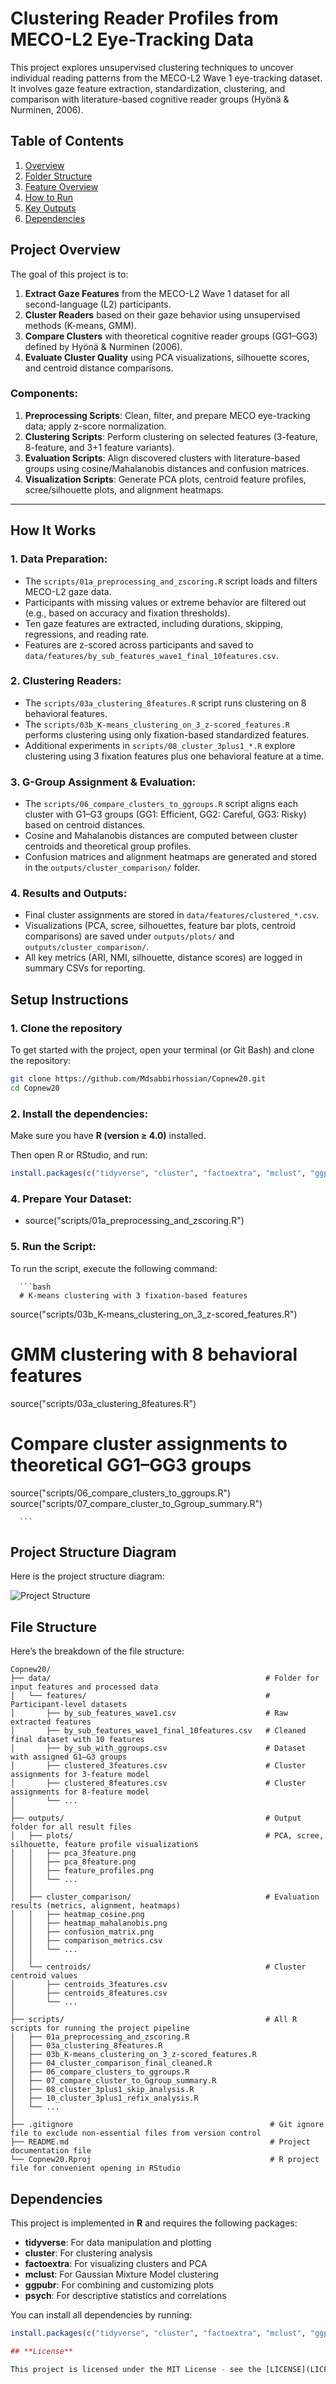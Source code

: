 # **Clustering Reader Profiles from MECO-L2 Eye-Tracking Data**

This project explores unsupervised clustering techniques to uncover individual reading patterns from the MECO-L2 Wave 1 eye-tracking dataset. It involves gaze feature extraction, standardization, clustering, and comparison with literature-based cognitive reader groups (Hyönä & Nurminen, 2006).


## **Table of Contents**
1. [Overview](#overview)
2. [Folder Structure](#folder-structure)
3. [Feature Overview](#feature-overview)
4. [How to Run](#how-to-run)
5. [Key Outputs](#key-outputs)
6. [Dependencies](#dependencies)

## **Project Overview**
The goal of this project is to:
1. **Extract Gaze Features** from the MECO-L2 Wave 1 dataset for all second-language (L2) participants.
2. **Cluster Readers** based on their gaze behavior using unsupervised methods (K-means, GMM).
3. **Compare Clusters** with theoretical cognitive reader groups (GG1–GG3) defined by Hyönä & Nurminen (2006).
4. **Evaluate Cluster Quality** using PCA visualizations, silhouette scores, and centroid distance comparisons.

### **Components**:
1. **Preprocessing Scripts**: Clean, filter, and prepare MECO eye-tracking data; apply z-score normalization.
2. **Clustering Scripts**: Perform clustering on selected features (3-feature, 8-feature, and 3+1 feature variants).
3. **Evaluation Scripts**: Align discovered clusters with literature-based groups using cosine/Mahalanobis distances and confusion matrices.
4. **Visualization Scripts**: Generate PCA plots, centroid feature profiles, scree/silhouette plots, and alignment heatmaps.

---

## **How It Works**

### 1. **Data Preparation**:
   - The `scripts/01a_preprocessing_and_zscoring.R` script loads and filters MECO-L2 gaze data.
   - Participants with missing values or extreme behavior are filtered out (e.g., based on accuracy and fixation thresholds).
   - Ten gaze features are extracted, including durations, skipping, regressions, and reading rate.
   - Features are z-scored across participants and saved to `data/features/by_sub_features_wave1_final_10features.csv`.

### 2. **Clustering Readers**:
   - The `scripts/03a_clustering_8features.R` script runs clustering on 8 behavioral features.
   - The `scripts/03b_K-means_clustering_on_3_z-scored_features.R` performs clustering using only fixation-based standardized features.
   - Additional experiments in `scripts/08_cluster_3plus1_*.R` explore clustering using 3 fixation features plus one behavioral feature at a time.

### 3. **G-Group Assignment & Evaluation**:
   - The `scripts/06_compare_clusters_to_ggroups.R` script aligns each cluster with G1–G3 groups (GG1: Efficient, GG2: Careful, GG3: Risky) based on centroid distances.
   - Cosine and Mahalanobis distances are computed between cluster centroids and theoretical group profiles.
   - Confusion matrices and alignment heatmaps are generated and stored in the `outputs/cluster_comparison/` folder.

### 4. **Results and Outputs**:
   - Final cluster assignments are stored in `data/features/clustered_*.csv`.
   - Visualizations (PCA, scree, silhouettes, feature bar plots, centroid comparisons) are saved under `outputs/plots/` and `outputs/cluster_comparison/`.
   - All key metrics (ARI, NMI, silhouette, distance scores) are logged in summary CSVs for reporting.



## **Setup Instructions**

### 1. **Clone the repository**
To get started with the project, open your terminal (or Git Bash) and clone the repository:

```bash
git clone https://github.com/Mdsabbirhossian/Copnew20.git
cd Copnew20

```

### 2. **Install the dependencies**:
Make sure you have **R (version ≥ 4.0)** installed.

Then open R or RStudio, and run:

```r
install.packages(c("tidyverse", "cluster", "factoextra", "mclust", "ggpubr", "psych"))
```

### 4. **Prepare Your Dataset**:
   - source("scripts/01a_preprocessing_and_zscoring.R")


### 5. **Run the Script**:
   To run the script, execute the following command:

      ```bash
      # K-means clustering with 3 fixation-based features
source("scripts/03b_K-means_clustering_on_3_z-scored_features.R")

# GMM clustering with 8 behavioral features
source("scripts/03a_clustering_8features.R")

# Compare cluster assignments to theoretical GG1–GG3 groups
source("scripts/06_compare_clusters_to_ggroups.R")
source("scripts/07_compare_cluster_to_Ggroup_summary.R")

      ```

## **Project Structure Diagram**

Here is the project structure diagram:

![Project Structure](assets/PipelineFlow.png)


## **File Structure**

Here’s the breakdown of the file structure:

```
Copnew20/
├── data/                                                # Folder for input features and processed data
│   └── features/                                        # Participant-level datasets
│       ├── by_sub_features_wave1.csv                    # Raw extracted features
│       ├── by_sub_features_wave1_final_10features.csv   # Cleaned final dataset with 10 features
│       ├── by_sub_with_ggroups.csv                      # Dataset with assigned G1–G3 groups
│       ├── clustered_3features.csv                      # Cluster assignments for 3-feature model
│       ├── clustered_8features.csv                      # Cluster assignments for 8-feature model
│       └── ...                                          
│
├── outputs/                                             # Output folder for all result files
│   ├── plots/                                           # PCA, scree, silhouette, feature profile visualizations
│   │   ├── pca_3feature.png
│   │   ├── pca_8feature.png
│   │   ├── feature_profiles.png
│   │   └── ...
│   │
│   ├── cluster_comparison/                              # Evaluation results (metrics, alignment, heatmaps)
│   │   ├── heatmap_cosine.png
│   │   ├── heatmap_mahalanobis.png
│   │   ├── confusion_matrix.png
│   │   ├── comparison_metrics.csv
│   │   └── ...
│   │
│   └── centroids/                                       # Cluster centroid values
│       ├── centroids_3features.csv
│       ├── centroids_8features.csv
│       └── ...
│
├── scripts/                                             # All R scripts for running the project pipeline
│   ├── 01a_preprocessing_and_zscoring.R
│   ├── 03a_clustering_8features.R
│   ├── 03b_K-means_clustering_on_3_z-scored_features.R
│   ├── 04_cluster_comparison_final_cleaned.R
│   ├── 06_compare_clusters_to_ggroups.R
│   ├── 07_compare_cluster_to_Ggroup_summary.R
│   ├── 08_cluster_3plus1_skip_analysis.R
│   ├── 10_cluster_3plus1_refix_analysis.R
│   └── ...
│
├── .gitignore                                            # Git ignore file to exclude non-essential files from version control
├── README.md                                             # Project documentation file
└── Copnew20.Rproj                                        # R project file for convenient opening in RStudio

```

## **Dependencies**

This project is implemented in **R** and requires the following packages:

- **tidyverse**: For data manipulation and plotting
- **cluster**: For clustering analysis
- **factoextra**: For visualizing clusters and PCA
- **mclust**: For Gaussian Mixture Model clustering
- **ggpubr**: For combining and customizing plots
- **psych**: For descriptive statistics and correlations

You can install all dependencies by running:

```r
install.packages(c("tidyverse", "cluster", "factoextra", "mclust", "ggpubr", "psych"))

## **License**

This project is licensed under the MIT License - see the [LICENSE](LICENSE) file for details.

